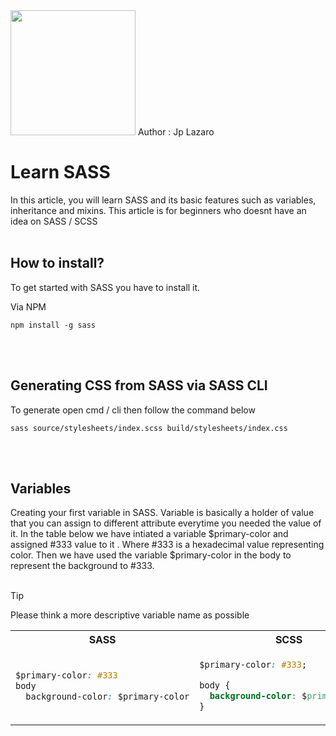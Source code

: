 
<img src="https://sass-lang.com/assets/img/logos/logo.svg" width="200" height="200">
Author : Jp Lazaro  


# Learn SASS
In this article, you will learn SASS and its basic features such as variables, inheritance and mixins.
This article is for beginners who doesnt have an idea on SASS / SCSS
<br><br>



## How to install?
To get started with SASS you have to install it.

Via NPM

```
npm install -g sass
```
<br><br>


## Generating CSS from SASS via SASS CLI
To generate open cmd / cli then follow the command below
```
sass source/stylesheets/index.scss build/stylesheets/index.css
```
<br><br>

## Variables
Creating your first variable in SASS. 
Variable is basically a holder of value that you can assign to different attribute everytime you needed the value of it.
In the table below we have intiated a variable $primary-color and assigned #333 value to it . Where #333 is a hexadecimal value representing color.
Then we have used the variable $primary-color in the body to represent the background to #333.
<br><br>
 > [!TIP]
> Please think a more descriptive variable name as possible
<table>
<tr>
<th> SASS </th>
<th> SCSS </th> 
<th> CSS </th>
</tr>
<tr>
<td>
 
```css
$primary-color: #333
body 
  background-color: $primary-color
```
 
</td>
<td>
 
```css 
$primary-color: #333;

body { 
  background-color: $primary-color;
}
```

</td>
<td>
 
```css  

body { 
  background-color: #333;
}
```

</td>
</tr>
</table>





